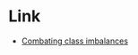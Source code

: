 # Link

* [Combating class imbalances](https://machinelearningmastery.com/tactics-to-combat-imbalanced-classes-in-your-machine-learning-dataset/)